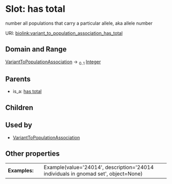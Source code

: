 
# Slot: has total


number all populations that carry a particular allele, aka allele number

URI: [biolink:variant_to_population_association_has_total](https://w3id.org/biolink/vocab/variant_to_population_association_has_total)


## Domain and Range

[VariantToPopulationAssociation](VariantToPopulationAssociation.md) &#8594;  <sub>0..1</sub> [Integer](types/Integer.md)

## Parents

 *  is_a: [has total](has_total.md)

## Children


## Used by

 * [VariantToPopulationAssociation](VariantToPopulationAssociation.md)

## Other properties

|  |  |  |
| --- | --- | --- |
| **Examples:** | | Example(value='24014', description='24014 individuals in gnomad set', object=None) |

